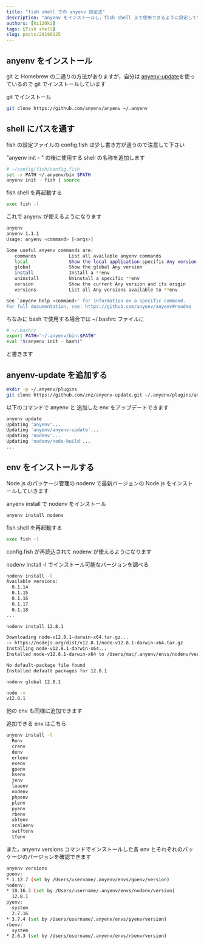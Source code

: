 ```yaml
---
title: "fish shell での anyenv 設定法"
description: "anyenv をインストールし，fish shell 上で使用できるように設定していきます。"
authors: [hi120ki]
tags: [Fish shell]
slug: posts/20190125
---
```


## anyenv をインストール

git と Homebrew の二通りの方法がありますが，自分は [anyenv-update](https://github.com/znz/anyenv-update)を使っているので git でインストールしています

git でインストール

```bash
git clone https://github.com/anyenv/anyenv ~/.anyenv
```

<!-- truncate -->

## shell にパスを通す

fish の設定ファイルの config.fish は少し書き方が違うので注意して下さい

"anyenv init - " の後に使用する shell の名称を追加します

```bash
# ~/config/fish/config.fish
set -x PATH ~/.anyenv/bin $PATH
anyenv init - fish | source
```

fish shell を再起動する

```bash
exec fish -l
```

これで anyenv が使えるようになります

```bash
anyenv
anyenv 1.1.1
Usage: anyenv <command> [<args>]

Some useful anyenv commands are:
   commands            List all available anyenv commands
   local               Show the local application-specific Any version
   global              Show the global Any version
   install             Install a **env
   uninstall           Uninstall a specific **env
   version             Show the current Any version and its origin
   versions            List all Any versions available to **env

See `anyenv help <command>' for information on a specific command.
For full documentation, see: https://github.com/anyenv/anyenv#readme
```

ちなみに bash で使用する場合では ~/.bashrc ファイルに

```bash
# ~/.bashrc
export PATH="~/.anyenv/bin:$PATH"
eval "$(anyenv init - bash)"
```

と書きます

## anyenv-update を追加する

```bash
mkdir -p ~/.anyenv/plugins
git clone https://github.com/znz/anyenv-update.git ~/.anyenv/plugins/anyenv-update
```

以下のコマンドで anyenv と 追加した env をアップデートできます

```bash
anyenv update
Updating 'anyenv'...
Updating 'anyenv/anyenv-update'...
Updating 'nodenv'...
Updating 'nodenv/node-build'...
...
```

## env をインストールする

Node.js のパッケージ管理の nodenv で最新バージョンの Node.js をインストールしていきます

anyenv install で nodenv をインストール

```bash
anyenv install nodenv
```

fish shell を再起動する

```bash
exec fish -l
```

config.fish が再読込されて nodenv が使えるようになります

nodenv install -l でインストール可能なバージョンを調べる

```bash
nodenv install -l
Available versions:
  0.1.14
  0.1.15
  0.1.16
  0.1.17
  0.1.18
...
```

```bash
nodenv install 12.8.1

Downloading node-v12.8.1-darwin-x64.tar.gz...
-> https://nodejs.org/dist/v12.8.1/node-v12.8.1-darwin-x64.tar.gz
Installing node-v12.8.1-darwin-x64...
Installed node-v12.8.1-darwin-x64 to /Users/mac/.anyenv/envs/nodenv/versions/12.8.1

No default-package file found
Installed default packages for 12.8.1

nodenv global 12.8.1

node -v
v12.8.1
```

他の env も同様に追加できます

追加できる env はこちら

```bash
anyenv install -l
  Renv
  crenv
  denv
  erlenv
  exenv
  goenv
  hsenv
  jenv
  luaenv
  nodenv
  phpenv
  plenv
  pyenv
  rbenv
  sbtenv
  scalaenv
  swiftenv
  tfenv
```

また，anyenv versions コマンドでインストールした各 env とそれぞれのパッケージのバージョンを確認できます

```bash
anyenv versions
goenv:
* 1.12.7 (set by /Users/username/.anyenv/envs/goenv/version)
nodenv:
* 10.16.3 (set by /Users/username/.anyenv/envs/nodenv/version)
  12.8.1
pyenv:
  system
  2.7.16
* 3.7.4 (set by /Users/username/.anyenv/envs/pyenv/version)
rbenv:
  system
* 2.6.3 (set by /Users/username/.anyenv/envs/rbenv/version)
```

